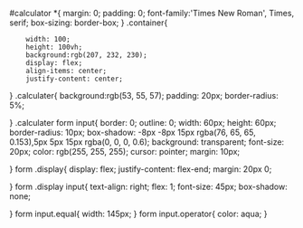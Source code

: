 #calculator
*{
        margin: 0;
        padding: 0;
        font-family:'Times New Roman', Times, serif;
        box-sizing: border-box;
}
.container{

        width: 100;
        height: 100vh;
        background:rgb(207, 232, 230);
        display: flex;
        align-items: center;
        justify-content: center;

}
.calculater{
    background:rgb(53, 55, 57);
    padding: 20px;
    border-radius: 5%;


}
.calculater form input{
    border: 0;
    outline: 0;
    width: 60px;
    height: 60px;
    border-radius: 10px;
    box-shadow: -8px -8px 15px rgba(76, 65, 65, 0.153),5px 5px 15px rgba(0, 0, 0, 0.6);
    background: transparent;
    font-size: 20px;
    color: rgb(255, 255, 255);
    cursor: pointer;
    margin: 10px;

}
form .display{
    display: flex;
    justify-content: flex-end;
    margin: 20px 0;

}
form .display input{
    text-align: right;
    flex: 1;
    font-size: 45px;
    box-shadow: none;

}
form input.equal{
    width: 145px;
}
form input.operator{
    color: aqua;
}
